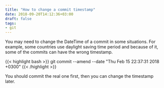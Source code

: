 ```yaml
---
title: "How to change a commit timestamp"
date: 2018-09-20T14:12:36+03:00
draft: false
tags:
- git
---
```


You may need to change the DateTime of a commit in some situations. For example,
some countries use daylight saving time period and because of it, some of the
commits can have the wrong timestamp.

{{< highlight bash >}}
git commit --amend --date "Thu Feb 15 22:37:31 2018 +0300"
{{< /highlight >}}

<!--more-->

You should commit the real one first, then you can change the timestamp later.
